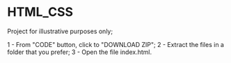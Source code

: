 # HTML_CSS
Project for illustrative purposes only;

1 - From "CODE" button, click to "DOWNLOAD ZIP";
2 - Extract the files in a folder that you prefer;
3 - Open the file index.html.
